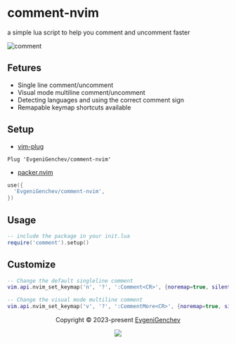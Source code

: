 # comment-nvim

a simple lua script to help you comment and uncomment faster

![comment](https://user-images.githubusercontent.com/59848681/224585993-36bbde7a-c0c8-4b2e-8220-232b4ad26918.gif)

## Fetures

- Single line comment/uncomment
- Visual mode multiline comment/uncomment
- Detecting languages and using the correct comment sign
- Remapable keymap shortcuts available

## Setup

- [vim-plug](https://github.com/junegunn/vim-plug)

```vim
Plug 'EvgeniGenchev/comment-nvim'
```

- [packer.nvim](https://github.com/wbthomason/packer.nvim)

```lua
use({
  'EvgeniGenchev/comment-nvim',
})
```

## Usage
```lua
-- include the package in your init.lua
require('comment').setup()
```



## Customize
```lua
-- Change the default singleline comment
vim.api.nvim_set_keymap('n', '?', ':Comment<CR>', {noremap=true, silent=false})

-- Change the visual mode multiline comment
vim.api.nvim_set_keymap('v', '?', ':CommentMore<CR>', {noremap=true, silent=false})
```



<p align="center">
  Copyright &copy; 2023-present
  <a href="https://github.com/EvgeniGenchev" target="_blank">EvgeniGenchev</a>
</p>
<p align="center">
  <a href="https://github.com/EvgeniGenchev/comment-nvim/blob/master/LICENSE"
    ><img
      src="https://img.shields.io/static/v1.svg?style=for-the-badge&label=License&message=MIT&logoColor=d9e0ee&colorA=282a36&colorB=c678dd"
  /></a>
</p>
